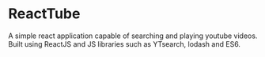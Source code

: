 # ReactTube
A simple react application capable of searching and playing youtube videos.
Built using ReactJS and JS libraries such as YTsearch, lodash and ES6.
